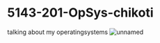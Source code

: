 # 5143-201-OpSys-chikoti
talking about my operatingsystems
![unnamed](https://cloud.githubusercontent.com/assets/25236087/22168833/3b3b12c0-df35-11e6-9dee-f9110d988dc9.jpg)
